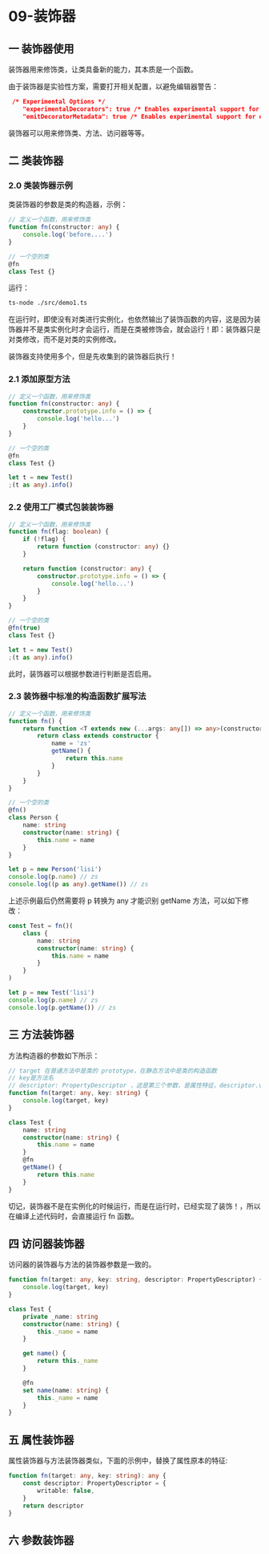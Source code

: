 # 09-装饰器

## 一 装饰器使用

装饰器用来修饰类，让类具备新的能力，其本质是一个函数。

由于装饰器是实验性方案，需要打开相关配置，以避免编辑器警告：

```json
 /* Experimental Options */
    "experimentalDecorators": true /* Enables experimental support for ES7 decorators. */,
    "emitDecoratorMetadata": true /* Enables experimental support for emitting type metadata for decorators. */,
```

装饰器可以用来修饰类、方法、访问器等等。

## 二 类装饰器

### 2.0 类装饰器示例

类装饰器的参数是类的构造器，示例：

```ts
// 定义一个函数，用来修饰类
function fn(constructor: any) {
    console.log('before....')
}

// 一个空的类
@fn
class Test {}
```

运行：

```txt
ts-node ./src/demo1.ts
```

在运行时，即使没有对类进行实例化，也依然输出了装饰函数的内容，这是因为装饰器并不是类实例化时才会运行，而是在类被修饰会，就会运行！即：装饰器只是对类修改，而不是对类的实例修改。

装饰器支持使用多个，但是先收集到的装饰器后执行！

### 2.1 添加原型方法

```ts
// 定义一个函数，用来修饰类
function fn(constructor: any) {
    constructor.prototype.info = () => {
        console.log('hello...')
    }
}

// 一个空的类
@fn
class Test {}

let t = new Test()
;(t as any).info()
```

### 2.2 使用工厂模式包装装饰器

```ts
// 定义一个函数，用来修饰类
function fn(flag: boolean) {
    if (!flag) {
        return function (constructor: any) {}
    }

    return function (constructor: any) {
        constructor.prototype.info = () => {
            console.log('hello...')
        }
    }
}

// 一个空的类
@fn(true)
class Test {}

let t = new Test()
;(t as any).info()
```

此时，装饰器可以根据参数进行判断是否启用。

### 2.3 装饰器中标准的构造函数扩展写法

```ts
// 定义一个函数，用来修饰类
function fn() {
    return function <T extends new (...args: any[]) => any>(constructor: T) {
        return class extends constructor {
            name = 'zs'
            getName() {
                return this.name
            }
        }
    }
}

// 一个空的类
@fn()
class Person {
    name: string
    constructor(name: string) {
        this.name = name
    }
}

let p = new Person('lisi')
console.log(p.name) // zs
console.log((p as any).getName()) // zs
```

上述示例最后仍然需要将 p 转换为 any 才能识别 getName 方法，可以如下修改：

```ts
const Test = fn()(
    class {
        name: string
        constructor(name: string) {
            this.name = name
        }
    }
)

let p = new Test('lisi')
console.log(p.name) // zs
console.log(p.getName()) // zs
```

## 三 方法装饰器

方法构造器的参数如下所示：

```ts
// target 在普通方法中是类的 prototype，在静态方法中是类的构造函数
// key是方法名
// descriptor: PropertyDescriptor ，这是第三个参数，是属性特征，descriptor.value 就是方法本身，可以进行函数重写！
function fn(target: any, key: string) {
    console.log(target, key)
}

class Test {
    name: string
    constructor(name: string) {
        this.name = name
    }
    @fn
    getName() {
        return this.name
    }
}
```

切记，装饰器不是在实例化的时候运行，而是在运行时，已经实现了装饰！，所以在编译上述代码时，会直接运行 fn 函数。

## 四 访问器装饰器

访问器的装饰器与方法的装饰器参数是一致的。

```ts
function fn(target: any, key: string, descriptor: PropertyDescriptor) {
    console.log(target, key)
}

class Test {
    private _name: string
    constructor(name: string) {
        this._name = name
    }

    get name() {
        return this._name
    }

    @fn
    set name(name: string) {
        this._name = name
    }
}
```

## 五 属性装饰器

属性装饰器与方法装饰器类似，下面的示例中，替换了属性原本的特征:

```ts
function fn(target: any, key: string): any {
    const descriptor: PropertyDescriptor = {
        writable: false,
    }
    return descriptor
}
```

## 六 参数装饰器
